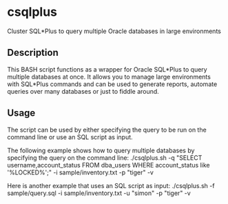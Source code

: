 csqlplus
========

Cluster SQL\*Plus to query multiple Oracle databases in large environments

Description
-----------

This BASH script functions as a wrapper for Oracle SQL\*Plus to query multiple databases at once. It allows you to manage large environments with SQL\*Plus commands and can be used to generate reports, automate queries over many databases or just to fiddle around.

Usage
-----

The script can be used by either specifying the query to be run on the command line or use an SQL script as input.

The following example shows how to query multiple databases by specifying the query on the command line:
    ./csqlplus.sh  -q "SELECT username,account_status FROM dba_users WHERE account_status like '%LOCKED%';" -i sample/inventory.txt -p "tiger" -v

Here is another example that uses an SQL script as input:
    ./csqlplus.sh  -f sample/query.sql -i sample/inventory.txt -u "simon" -p "tiger" -v
